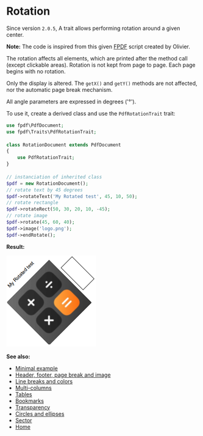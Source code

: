 # Rotation

Since version `2.0.5`, A trait allows performing rotation around a
given center.

**Note:** The code is inspired from this given
[FPDF](http://www.fpdf.org/en/script/script2.php) script created by Olivier.

The rotation affects all elements, which are printed after the method call
(except clickable areas). Rotation is not kept from page to page.
Each page begins with no rotation.

Only the display is altered. The `getX()` and `getY()` methods are not
affected, nor the automatic page break mechanism.

All angle parameters are expressed in degrees ('&deg;').

To use it, create a derived class and use the `PdfRotationTrait` trait:

```php
use fpdf\PdfDocument;
use fpdf\Traits\PdfRotationTrait;

class RotationDocument extends PdfDocument
{
    use PdfRotationTrait;
}

// instanciation of inherited class
$pdf = new RotationDocument();
// rotate text by 45 degrees
$pdf->rotateText('My Rotated test', 45, 10, 50);
// rotate rectangle
$pdf->rotateRect(50, 30, 20, 10, -45);
// rotate image
$pdf->rotate(45, 60, 40);
$pdf->image('logo.png');
$pdf->endRotate();
```

**Result:**

![Result](images/rotation.png)

**See also:**

- [Minimal example](tuto_1.md)
- [Header, footer, page break and image](tuto_2.md)
- [Line breaks and colors](tuto_3.md)
- [Multi-columns](tuto_4.md)
- [Tables](tuto_5.md)
- [Bookmarks](tuto_6.md)
- [Transparency](tuto_7.md)
- [Circles and ellipses](tuto_8.md)
- [Sector](tuto_10.md)
- [Home](../README.md)
